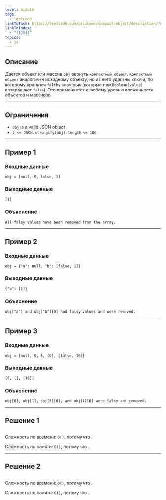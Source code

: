 ```yaml
---
level: middle
tags:
  - leetcode
linkToTask: https://leetcode.com/problems/compact-object/description/?envType=study-plan-v2&envId=30-days-of-javascript
linkToIndex:
  - "[[JS]]"
topics:
  - js
---
```

## Описание

Дается объект или массив `obj` вернуть `компактный объект`. `Компактный объект` аналогичен исходному объекту, но из него удалены ключи, по которому хранятся `falthy` значения (которые при `Boolean(value)` возвращают `false`). Это применяется к любому уровню вложенности объектов и массивов.

---
## Ограничения

- `obj` is a valid JSON object
- `2 <= JSON.stringify(obj).length <= 106`

---
## Пример 1

### Входные данные

```
obj = [null, 0, false, 1]
```
### Выходные данные

```
[1]
```
### Объяснение

```
All falsy values have been removed from the array.
```

---
## Пример 2

### Входные данные

```
obj = {"a": null, "b": [false, 1]}
```
### Выходные данные

```
{"b": [1]}
```
### Объяснение

```
obj["a"] and obj["b"][0] had falsy values and were removed.
```

---
## Пример 3

### Входные данные

```
obj = [null, 0, 5, [0], [false, 16]]
```
### Выходные данные

```
[5, [], [16]]
```
### Объяснение

```
obj[0], obj[1], obj[3][0], and obj[4][0] were falsy and removed.
```

---


## Решение 1

```typescript
```

Сложность по времени: `O()`, потому что .

Сложность по памяти: `O()`, потому что .

---
## Решение 2

```typescript
```

Сложность по времени: `O()`, потому что .

Сложность по памяти: `O()`, потому что .

